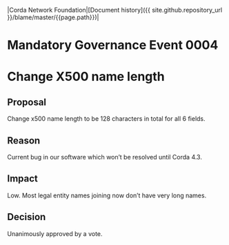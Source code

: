 |Corda Network Foundation|[Document history]({{ site.github.repository_url }}/blame/master/{{page.path}})|

 Mandatory Governance Event 0004
 ===============================

 Change X500 name length
 ===================================

 Proposal
 --------
 Change x500 name length to be 128 characters in total for all 6 fields.

 Reason
 ------
 Current bug in our software which won’t be resolved until Corda 4.3.

 Impact
 ------
 Low. Most legal entity names joining now don’t have very long names.

 Decision
 --------
 Unanimously approved by a vote.
